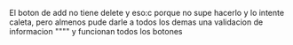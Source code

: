 El boton de add no tiene delete y eso:c porque no supe hacerlo y lo intente caleta, 
pero almenos pude darle a todos los demas una validacion de informacion """" y funcionan todos los botones
